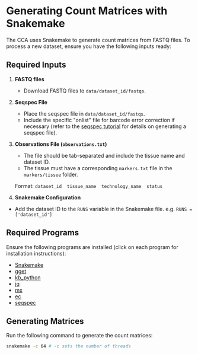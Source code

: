 # Generating Count Matrices with Snakemake

The CCA uses Snakemake to generate count matrices from FASTQ files. To process a new dataset, ensure you have the following inputs ready:

## Required Inputs

1. **FASTQ files**
   - Download FASTQ files to `data/dataset_id/fastqs`.

2. **Seqspec File**
   - Place the seqspec file in `data/dataset_id/fastqs`.
   - Include the specific "onlist" file for barcode error correction if necessary (refer to the [seqspec tutorial](https://github.com/pachterlab/seqspec) for details on generating a seqspec file).

3. **Observations File (`observations.txt`)**
   - The file should be tab-separated and include the tissue name and dataset ID.
   - The tissue must have a corresponding `markers.txt` file in the `markers/tissue` folder.

   Format: `dataset_id  tissue_name  technology_name  status`

4. **Snakemake Configuration**
- Add the dataset ID to the `RUNS` variable in the Snakemake file. e.g. `RUNS = ['dataset_id']`

## Required Programs

Ensure the following programs are installed (click on each program for installation instructions):
- [Snakemake](https://github.com/snakemake/snakemake)
- [gget](https://github.com/pachterlab/gget)
- [kb_python](https://github.com/pachterlab/kb_python)
- [jq](https://jqlang.github.io/jq/download/)
- [mx](https://github.com/cellatlas/mx)
- [ec](https://github.com/cellatlas/ec)
- [seqspec](https://github.com/pachterlab/seqspec)

## Generating Matrices

Run the following command to generate the count matrices:

```bash
snakemake -c 64 # -c sets the number of threads
```
